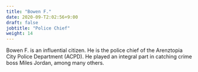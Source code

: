 ```yaml
---
title: "Bowen F."
date: 2020-09-T2:02:56+9:00
draft: false
jobtitle: "Police Chief"
weight: 14
---
```


Bowen F. is an influential citizen. He is the police chief of the Arenztopia City Police Department (ACPD). He played an integral part in catching crime boss Miles Jordan, among many others. 
